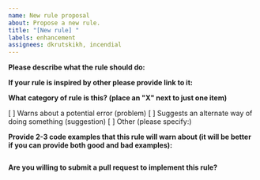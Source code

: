 ```yaml
---
name: New rule proposal
about: Propose a new rule.
title: "[New rule] "
labels: enhancement
assignees: dkrutskikh, incendial
---
```


<!--
    This template is for new rule proposals. If you want to to ask a question, improve existing rule or report a bug please choose another template.
-->

**Please describe what the rule should do:**

**If your rule is inspired by other please provide link to it:**

**What category of rule is this? (place an "X" next to just one item)**

[ ] Warns about a potential error (problem)
[ ] Suggests an alternate way of doing something (suggestion)
[ ] Other (please specify:)

**Provide 2-3 code examples that this rule will warn about (it will be better if you can provide both good and bad examples):**

<!-- Put your code examples here -->

```dart

```

**Are you willing to submit a pull request to implement this rule?**
